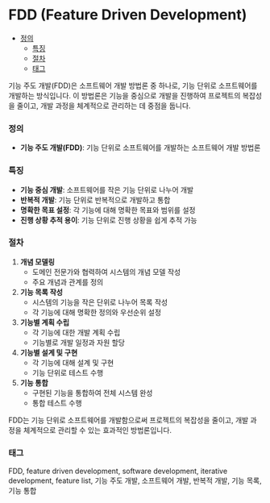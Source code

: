 # FDD (Feature Driven Development)

<!-- mtoc-start -->

- [정의](#정의)
  - [특징](#특징)
  - [절차](#절차)
  - [태그](#태그)

<!-- mtoc-end -->

기능 주도 개발(FDD)은 소프트웨어 개발 방법론 중 하나로, 기능 단위로 소프트웨어를 개발하는 방식입니다. 이 방법론은 기능을 중심으로 개발을 진행하여 프로젝트의 복잡성을 줄이고, 개발 과정을 체계적으로 관리하는 데 중점을 둡니다.

### 정의

- **기능 주도 개발(FDD)**: 기능 단위로 소프트웨어를 개발하는 소프트웨어 개발 방법론

### 특징

- **기능 중심 개발**: 소프트웨어를 작은 기능 단위로 나누어 개발
- **반복적 개발**: 기능 단위로 반복적으로 개발하고 통합
- **명확한 목표 설정**: 각 기능에 대해 명확한 목표와 범위를 설정
- **진행 상황 추적 용이**: 기능 단위로 진행 상황을 쉽게 추적 가능

### 절차

1. **개념 모델링**
   - 도메인 전문가와 협력하여 시스템의 개념 모델 작성
   - 주요 개념과 관계를 정의
2. **기능 목록 작성**
   - 시스템의 기능을 작은 단위로 나누어 목록 작성
   - 각 기능에 대해 명확한 정의와 우선순위 설정
3. **기능별 계획 수립**
   - 각 기능에 대한 개발 계획 수립
   - 기능별로 개발 일정과 자원 할당
4. **기능별 설계 및 구현**
   - 각 기능에 대해 설계 및 구현
   - 기능 단위로 테스트 수행
5. **기능 통합**
   - 구현된 기능을 통합하여 전체 시스템 완성
   - 통합 테스트 수행

FDD는 기능 단위로 소프트웨어를 개발함으로써 프로젝트의 복잡성을 줄이고, 개발 과정을 체계적으로 관리할 수 있는 효과적인 방법론입니다.

### 태그

FDD, feature driven development, software development, iterative development, feature list, 기능 주도 개발, 소프트웨어 개발, 반복적 개발, 기능 목록, 기능 통합
